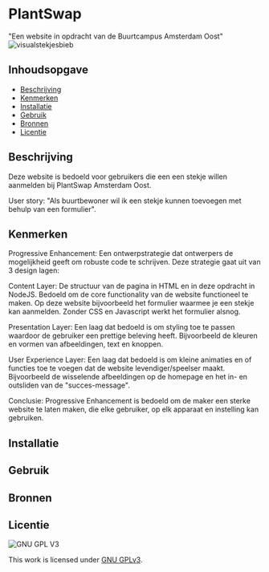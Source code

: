 # PlantSwap

<!-- Geef je project een titel en schrijf in één zin wat het is -->



"Een website in opdracht van de Buurtcampus Amsterdam Oost"
![visualstekjesbieb](https://user-images.githubusercontent.com/106448490/228855309-29928e34-55c6-4369-85e9-ecf02c06494a.png)



## Inhoudsopgave

- [Beschrijving](#beschrijving)
- [Kenmerken](#kenmerken)
- [Installatie](#installatie)
- [Gebruik](#gebruik)
- [Bronnen](#bronnen)
- [Licentie](#licentie)

## Beschrijving

Deze website is bedoeld voor gebruikers die een een stekje willen aanmelden bij PlantSwap Amsterdam Oost.

User story: "Als buurtbewoner wil ik een stekje kunnen toevoegen met behulp van een formulier".

<!-- In de Beschrijving staat hoe je project er uit ziet, hoe het werkt en wat je er mee kan. -->
<!-- Voeg een mooie poster visual toe 📸 -->
<!-- Voeg een link toe naar Github Pages 🌐-->

## Kenmerken

<!-- Bij Kenmerken staat welke technieken zijn gebruikt en hoe. Wat is de HTML structuur? Wat zijn de belangrijkste dingen in CSS? Wat is er met Javascript gedaan en hoe? Misschien heb je een framwork of library gebruikt? -->

Progressive Enhancement: Een ontwerpstrategie dat ontwerpers de mogelijkheid geeft om robuste code te schrijven. Deze strategie gaat uit van 3 design lagen:

Content Layer: De structuur van de pagina in HTML en in deze opdracht in NodeJS. Bedoeld om de core functionality van de website functioneel te maken. Op deze website bijvoorbeeld het formulier waarmee je een stekje kan aanmelden. Zonder CSS en Javascript werkt het formulier alsnog.

Presentation Layer: Een laag dat bedoeld is om styling toe te passen waardoor de gebruiker een prettige beleving heeft. Bijvoorbeeld de kleuren en vormen van afbeeldingen, text en knoppen.

User Experience Layer: Een laag dat bedoeld is om kleine animaties en of functies toe te voegen dat de website levendiger/speelser maakt. Bijvoorbeeld de wisselende afbeeldingen op de homepage en het in- en outsliden van de "succes-message". 

Conclusie: Progressive Enhancement is bedoeld om de maker een sterke website te laten maken, die elke gebruiker, op elk apparaat en instelling kan gebruiken.

## Installatie

## Gebruik

## Bronnen

## Licentie

![GNU GPL V3](https://www.gnu.org/graphics/gplv3-127x51.png)

This work is licensed under [GNU GPLv3](./LICENSE).
